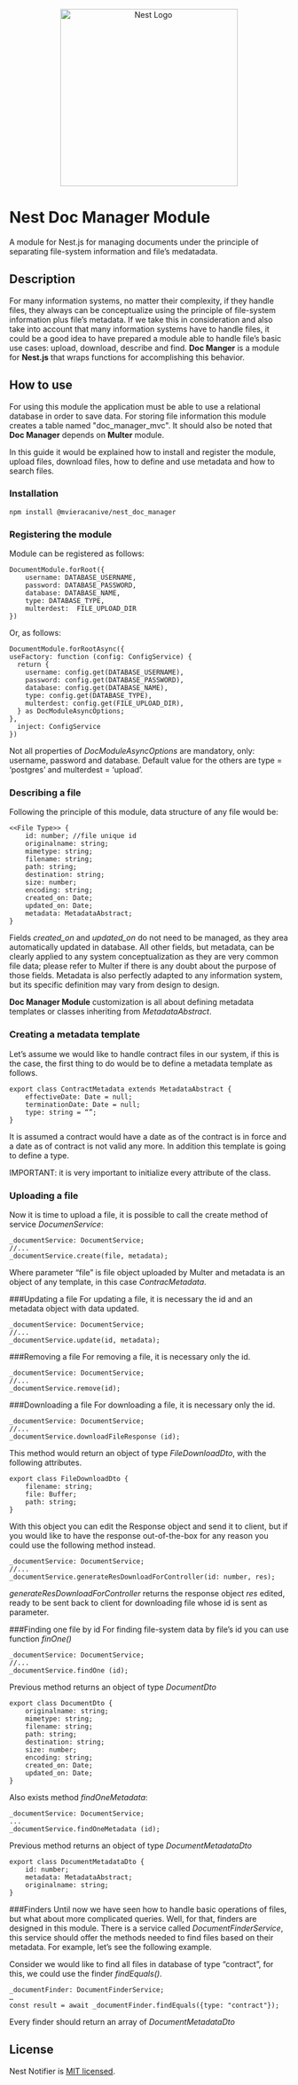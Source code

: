 <p align="center">
  <a href="http://nestjs.com/" target="blank"><img src="https://nestjs.com/img/logo_text.svg" width="320" alt="Nest Logo" /></a>
</p>

# Nest Doc Manager Module

A module for Nest.js for managing documents under the principle of separating file-system information and file’s medatadata.

## Description

For many information systems, no matter their complexity, if they handle files, they always can be conceptualize using the principle of file-system information plus file’s metadata. If we take this in consideration and also take into account that many information systems have to handle files, it could be a good idea to have prepared a module able to handle file’s basic use cases: upload, download, describe and find. **Doc Manger** is a module for **Nest.js** that wraps functions for accomplishing this behavior.

## How to use

For using this module the application must be able to use a relational database in order to save data. For storing file information this module creates a table named "doc_manager_mvc". It should also be noted that **Doc Manager** depends on **Multer** module.

In this guide it would be explained how to install and register the module, upload files, download files, how to define and use metadata and how to search files.

### Installation

```
npm install @mvieracanive/nest_doc_manager

```

### Registering the module

Module can be registered as follows:

```
DocumentModule.forRoot({
	username: DATABASE_USERNAME,
	password: DATABASE_PASSWORD,
	database: DATABASE_NAME,
	type: DATABASE_TYPE,
	multerdest:  FILE_UPLOAD_DIR
})

```

Or, as follows:

```
DocumentModule.forRootAsync({
useFactory: function (config: ConfigService) {
  return {
	username: config.get(DATABASE_USERNAME),
	password: config.get(DATABASE_PASSWORD),
	database: config.get(DATABASE_NAME),
	type: config.get(DATABASE_TYPE),
	multerdest: config.get(FILE_UPLOAD_DIR),
  } as DocModuleAsyncOptions;
},
  inject: ConfigService
})

```

Not all properties of _DocModuleAsyncOptions_ are mandatory, only: username, password and database. Default value for the others are type = ‘postgres’ and multerdest = ‘upload’.

### Describing a file

Following the principle of this module, data structure of any file would be:

```
<<File Type>> {
	id: number; //file unique id
	originalname: string;
	mimetype: string;
	filename: string;
	path: string;
	destination: string;
	size: number;
	encoding: string;
	created_on: Date;
	updated_on: Date;
	metadata: MetadataAbstract;
}

```

Fields _created_on_ and _updated_on_ do not need to be managed, as they area automatically updated in database. All other fields, but metadata, can be clearly applied to any system conceptualization as they are very common file data; please refer to Multer if there is any doubt about the purpose of those fields. Metadata is also perfectly adapted to any information system, but its specific definition may vary from design to design.

**Doc Manager Module** customization is all about defining metadata templates or classes inheriting from _MetadataAbstract_.

### Creating a metadata template

Let’s assume we would like to handle contract files in our system, if this is the case, the first thing to do would be to define a metadata template as follows.

```
export class ContractMetadata extends MetadataAbstract {
	effectiveDate: Date = null;
	terminationDate: Date = null;
	type: string = “”;
}
```

It is assumed a contract would have a date as of the contract is in force and a date as of contract is not valid any more. In addition this template is going to define a type.

IMPORTANT: it is very important to initialize every attribute of the class.

### Uploading a file

Now it is time to upload a file, it is possible to call the create method of service _DocumenService_:

```
_documentService: DocumentService;
//...
_documentService.create(file, metadata);
```

Where parameter “file” is file object uploaded by Multer and metadata is an object of any template, in this case _ContracMetadata_.

###Updating a file
For updating a file, it is necessary the id and an metadata object with data updated.

```
_documentService: DocumentService;
//...
_documentService.update(id, metadata);
```

###Removing a file
For removing a file, it is necessary only the id.

```
_documentService: DocumentService;
//...
_documentService.remove(id);
```

###Downloading a file
For downloading a file, it is necessary only the id.

```
_documentService: DocumentService;
//...
_documentService.downloadFileResponse (id);
```

This method would return an object of type _FileDownloadDto_, with the following attributes.

```
export class FileDownloadDto {
	filename: string;
	file: Buffer;
	path: string;
}
```

With this object you can edit the Response object and send it to client, but if you would like to have the response out-of-the-box for any reason you could use the following method instead.

```
_documentService: DocumentService;
//...
_documentService.generateResDownloadForController(id: number, res);
```

_generateResDownloadForController_ returns the response object _res_ edited, ready to be sent back to client for downloading file whose id is sent as parameter.

###Finding one file by id
For finding file-system data by file’s id you can use function _finOne()_

```
_documentService: DocumentService;
//...
_documentService.findOne (id);
```

Previous method returns an object of type _DocumentDto_

```
export class DocumentDto {
	originalname: string;
	mimetype: string;
	filename: string;
	path: string;
	destination: string;
	size: number;
	encoding: string;
	created_on: Date;
	updated_on: Date;
}
```

Also exists method _findOneMetadata_:

```
_documentService: DocumentService;
...
_documentService.findOneMetadata (id);
```

Previous method returns an object of type _DocumentMetadataDto_

```
export class DocumentMetadataDto {
	id: number;
	metadata: MetadataAbstract;
	originalname: string;
}
```

###Finders
Until now we have seen how to handle basic operations of files, but what about more complicated queries. Well, for that, finders are designed in this module. There is a service called _DocumentFinderService_, this service should offer the methods needed to find files based on their metadata. For example, let’s see the following example.

Consider we would like to find all files in database of type “contract”, for this, we could use the finder _findEquals()_.

```
_documentFinder: DocumentFinderService;
…
const result = await _documentFinder.findEquals({type: "contract"});

```

Every finder should return an array of _DocumentMetadataDto_

## License

Nest Notifier is [MIT licensed](LICENSE).
